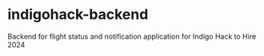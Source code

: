 # indigohack-backend
Backend for flight status and notification application for Indigo Hack to Hire 2024
